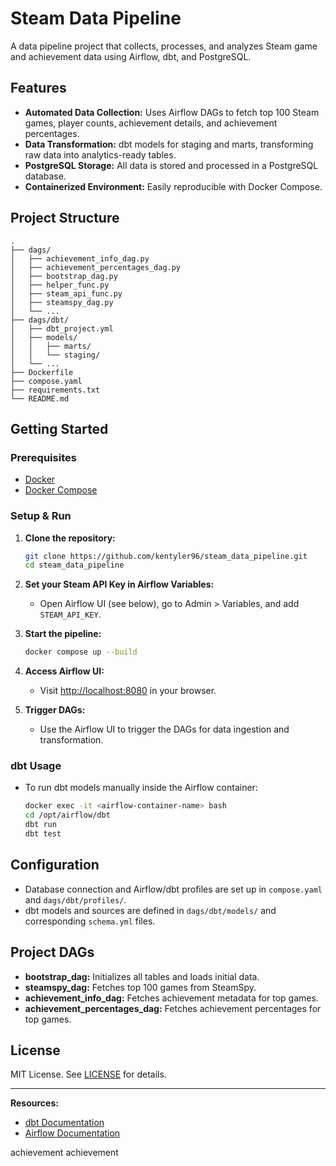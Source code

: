 # Steam Data Pipeline

A data pipeline project that collects, processes, and analyzes Steam game and achievement data using Airflow, dbt, and PostgreSQL.

## Features

- **Automated Data Collection:** Uses Airflow DAGs to fetch top 100 Steam games, player counts, achievement details, and achievement percentages.
- **Data Transformation:** dbt models for staging and marts, transforming raw data into analytics-ready tables.
- **PostgreSQL Storage:** All data is stored and processed in a PostgreSQL database.
- **Containerized Environment:** Easily reproducible with Docker Compose.

## Project Structure

```
.
├── dags/
│   ├── achievement_info_dag.py
│   ├── achievement_percentages_dag.py
│   ├── bootstrap_dag.py
│   ├── helper_func.py
│   ├── steam_api_func.py
│   ├── steamspy_dag.py
│   └── ...
├── dags/dbt/
│   ├── dbt_project.yml
│   ├── models/
│   │   ├── marts/
│   │   └── staging/
│   └── ...
├── Dockerfile
├── compose.yaml
├── requirements.txt
└── README.md
```

## Getting Started

### Prerequisites

- [Docker](https://docs.docker.com/get-docker/)
- [Docker Compose](https://docs.docker.com/compose/install/)

### Setup & Run

1. **Clone the repository:**
    ```sh
    git clone https://github.com/kentyler96/steam_data_pipeline.git
    cd steam_data_pipeline
    ```

2. **Set your Steam API Key in Airflow Variables:**
   - Open Airflow UI (see below), go to Admin > Variables, and add `STEAM_API_KEY`.

3. **Start the pipeline:**
    ```sh
    docker compose up --build
    ```

4. **Access Airflow UI:**
    - Visit [http://localhost:8080](http://localhost:8080) in your browser.

5. **Trigger DAGs:**
    - Use the Airflow UI to trigger the DAGs for data ingestion and transformation.

### dbt Usage

- To run dbt models manually inside the Airflow container:
    ```sh
    docker exec -it <airflow-container-name> bash
    cd /opt/airflow/dbt
    dbt run
    dbt test
    ```

## Configuration

- Database connection and Airflow/dbt profiles are set up in `compose.yaml` and `dags/dbt/profiles/`.
- dbt models and sources are defined in `dags/dbt/models/` and corresponding `schema.yml` files.

## Project DAGs

- **bootstrap_dag:** Initializes all tables and loads initial data.
- **steamspy_dag:** Fetches top 100 games from SteamSpy.
- **achievement_info_dag:** Fetches achievement metadata for top games.
- **achievement_percentages_dag:** Fetches achievement percentages for top games.

## License

MIT License. See [LICENSE](LICENSE) for details.

---

**Resources:**
- [dbt Documentation](https://docs.getdbt.com/docs/introduction)
- [Airflow Documentation](https://airflow.apache.org/docs/)


achievement achievement
